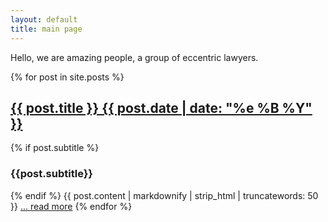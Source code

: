 ```yaml
---
layout: default
title: main page 
---
```


Hello, we are amazing people, a group of eccentric lawyers.

{% for post in site.posts %}
  <h2 class="post-title"><a href="{{ post.url | relative_url}}">{{ post.title }} {{ post.date | date: "%e %B %Y" }} </a></h2>
  {% if post.subtitle %}
    <h3 class="post-subtitle">{{post.subtitle}}</h3>
  {% endif %}
  {{ post.content | markdownify | strip_html | truncatewords: 50 }}
  <a href="{{ post.url | relative_url}}">... read more</a>
{% endfor %}

